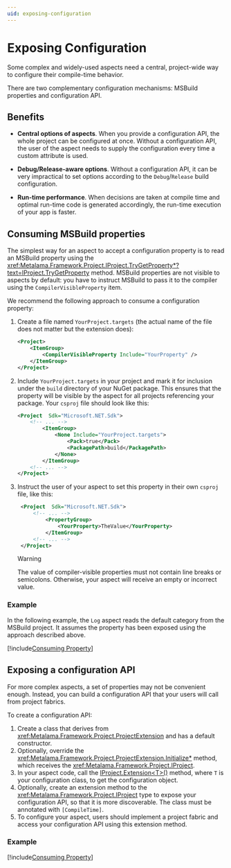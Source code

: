 ```yaml
---
uid: exposing-configuration
---
```


# Exposing Configuration

Some complex and widely-used aspects need a central, project-wide way to configure their compile-time behavior.

There are two complementary configuration mechanisms: MSBuild properties and configuration API.

## Benefits

* **Central options of aspects**. When you provide a configuration API, the whole project can be configured at once. Without a configuration API, the user of the aspect needs to supply the configuration every time a custom attribute is used.

* **Debug/Release-aware options**. Without a configuration API, it can be very impractical to set options according to the `Debug`/`Release` build configuration.

* **Run-time performance**. When decisions are taken at compile time and optimal run-time code is generated accordingly, the run-time execution of your app is faster.


## Consuming MSBuild properties

The simplest way for an aspect to accept a configuration property is to read an MSBuild property using the <xref:Metalama.Framework.Project.IProject.TryGetProperty*?text=IProject.TryGetProperty> method. MSBuild properties are not visible to aspects by default: you have to instruct MSBuild to pass it to the compiler using the `CompilerVisibleProperty` item.

We recommend the following approach to consume a configuration property:

1. Create a file named `YourProject.targets` (the actual name of the file does not matter but the extension does):
 
    ```xml
    <Project>
        <ItemGroup>
            <CompilerVisibleProperty Include="YourProperty" />
        </ItemGroup>
    </Project>
    ```


2. Include `YourProject.targets` in your project and mark it for inclusion under the `build` directory of your NuGet package. This ensures that the property will be visible by the aspect for all projects referencing your package. Your `csproj` file should look like this:

    ```xml
    <Project  Sdk="Microsoft.NET.Sdk">
        <!-- ... -->
            <ItemGroup>
                <None Include="YourProject.targets">
                    <Pack>true</Pack>
                    <PackagePath>build</PackagePath>
                </None>    
            </ItemGroup>
        <!-- ... -->    
    </Project>
    ```

3. Instruct the user of your aspect to set this property in their own `csproj` file, like this:
 
   ```xml
    <Project  Sdk="Microsoft.NET.Sdk">
        <!-- ... -->
            <PropertyGroup>
                <YourProperty>TheValue</YourProperty>    
            </ItemGroup>
        <!-- ... -->    
    </Project>
    ```

    > [!WARNING]
    > The value of compiler-visible properties must not contain line breaks or semicolons. Otherwise, your aspect will receive an empty or incorrect value. 


### Example

[comment]: # (TODO: show only the aspect, when supported)

In the following example, the `Log` aspect reads the default category from the MSBuild project. It assumes the property has been exposed using the approach described above.

[!include[Consuming Property](../../code/Metalama.Documentation.SampleCode.AspectFramework/ConsumingProperty.cs)]


## Exposing a configuration API

For more complex aspects, a set of properties may not be convenient enough. Instead, you can build a configuration API that your users will call from project fabrics.

To create a configuration API:

1. Create a class that derives from <xref:Metalama.Framework.Project.ProjectExtension> and has a default constructor. 
2. Optionally, override the <xref:Metalama.Framework.Project.ProjectExtension.Initialize*> method, which receives the <xref:Metalama.Framework.Project.IProject>. 
3. In your aspect code, call the [IProject.Extension\<T>()](xref:Metalama.Framework.Project.IProject.Extension*) method, where `T` is your configuration class, to get the configuration object.
4. Optionally, create an extension method to the <xref:Metalama.Framework.Project.IProject> type to expose your configuration API, so that it is more discoverable. The class must be annotated with `[CompileTime]`.
5. To configure your aspect, users should implement a project fabric and access your configuration API using this extension method.

### Example

[!include[Consuming Property](../../code/Metalama.Documentation.SampleCode.AspectFramework/AspectConfiguration.cs)]
